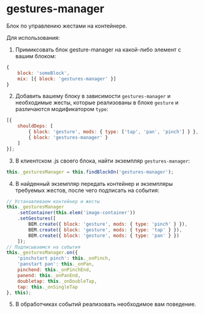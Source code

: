 # gestures-manager

Блок по управлению жестами на контейнере.


Для использования:
1. Примиксовать блок gesture-manager на какой-либо элемент с вашим блоком:
```js
{
    block: 'someBlock',
    mix: [{ block: 'gestures-manager' }]
}
```
2. Добавить вашему блоку в зависимости `gestures-manager` и необходимые жесты, которые реализованы в блоке `gesture` и различаются модификатором `type`:
```js
[{
    shouldDeps: [
        { block: 'gesture', mods: { type: ['tap', 'pan', 'pinch'] } },
        { block: 'gestures-manager' }
    ]
}];
```
3. В клиентском .js своего блока, найти экземпляр `gestures-manager`:
```js
this._gesturesManager = this.findBlockOn('gestures-manager');
```

4. В найденный экземпляр передать контейнер и экземпляры требуемых жестов, после чего подписать на события:

```js
// Устанавливаем контейнер и жесты
this._gesturesManager
    .setContainer(this.elem('image-container'))
    .setGestures([
        BEM.create({ block: 'gesture', mods: { type: 'pinch' } }),
        BEM.create({ block: 'gesture', mods: { type: 'tap' } }),
        BEM.create({ block: 'gesture', mods: { type: 'pan' } })
    ]);
// Подписываемся на события
this._gesturesManager.on({
    'pinchstart pinch': this._onPinch,
    'panstart pan': this._onPan,
    pinchend: this._onPinchEnd,
    panend: this._onPanEnd,
    doubletap: this._onDoubleTap,
    tap: this._onSingleTap
}, this);
```

5. В обработчиках событий реализовать необходимое вам поведение.
